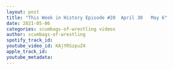 ```yaml
---
layout: post
title: "This Week in History Episode #20  April 30   May 6"
date: 2021-05-06
categories: scumbags-of-wrestling videos
author: scumbags-of-wrestling
spotify_track_id: 
youtube_video_id: KAjYRSzpuZ4
apple_track_id: 
youtube_metadata: 
---
```

